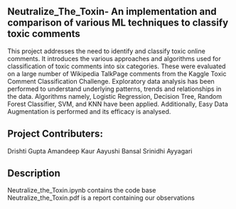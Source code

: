 ## Neutralize_The_Toxin- An implementation and comparison of various ML techniques to classify toxic comments
This project addresses the need to identify and classify toxic online comments. It introduces the various approaches and algorithms used for classification of toxic comments into six categories. These were evaluated on a large number of Wikipedia TalkPage comments from the Kaggle Toxic Comment Classification Challenge. Exploratory data analysis has been performed to understand underlying patterns, trends and relationships in the data. Algorithms namely, Logistic Regression, Decision Tree, Random Forest Classifier, SVM, and KNN have been applied. Additionally, Easy Data Augmentation is performed and its efficacy is analysed.

## Project Contributers:
Drishti Gupta
Amandeep Kaur
Aayushi Bansal
Srinidhi Ayyagari

## Description
Neutralize_the_Toxin.ipynb contains the code base <br>
Neutralize_the_Toxin.pdf is a report containing our observations
